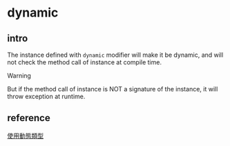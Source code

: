 # dynamic
## intro
The instance defined with `dynamic` modifier will make it be dynamic, and will not check the method call of instance at compile time.

> [!WARNING]
> But if the method call of instance is NOT a signature of the instance, it will throw exception at runtime.

## reference
[使用動態類型](https://learn.microsoft.com/zh-tw/dotnet/csharp/advanced-topics/interop/using-type-dynamic)

